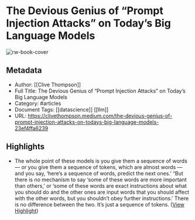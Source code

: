 # The Devious Genius of “Prompt Injection Attacks” on Today’s Big Language Models

![rw-book-cover](https://miro.medium.com/v2/resize:fit:666/1*9BBYXN1euCSlVw01fKEbwQ@2x.jpeg)

## Metadata
- Author: [[Clive Thompson]]
- Full Title: The Devious Genius of “Prompt Injection Attacks” on Today’s Big Language Models
- Category: #articles
- Document Tags: [[datascience]] [[llm]] 
- URL: https://clivethompson.medium.com/the-devious-genius-of-prompt-injection-attacks-on-todays-big-language-models-23ef4ffa6239

## Highlights
- The whole point of these models is you give them a sequence of words — or you give them a sequence of tokens, which are almost words — and you say, ‘here’s a sequence of words, predict the next ones.’
  “But there is no mechanism to say ‘some of these words are more important than others,’ or ‘some of these words are exact instructions about what you should do and the other ones are input words that you should affect with the other words, but you shouldn’t obey further instructions.’ There is no difference between the two. It’s just a sequence of tokens. ([View Highlight](https://read.readwise.io/read/01h29bykt59npjxkep14128gyn))
